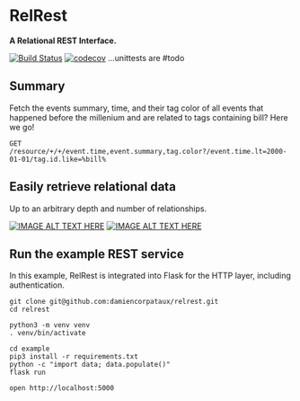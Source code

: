 RelRest
=

**A Relational REST Interface.**

[![Build Status](https://travis-ci.org/damiencorpataux/relrest.svg?branch=master)](https://travis-ci.org/damiencorpataux/relrest?branch=master)
[![codecov](https://codecov.io/gh/damiencorpataux/relrest/graph/badge.svg)](https://codecov.io/gh/damiencorpataux/relrest)
...unittests are #todo


Summary
-
Fetch the events summary, time, and their tag color
of all events that happened before the millenium and are related to tags containing bill?
Here we go!
```
GET /resource/+/+/event.time,event.summary,tag.color?/event.time.lt=2000-01-01/tag.id.like=%bill%
```

Easily retrieve relational data
-
Up to an arbitrary depth and number of relationships. 

[![IMAGE ALT TEXT HERE](https://img.youtube.com/vi/ZPpMVd1nL-U/0.jpg)](https://www.youtube.com/watch?v=ZPpMVd1nL-U)
[![IMAGE ALT TEXT HERE](https://img.youtube.com/vi/AdiE3PbqxF4/0.jpg)](https://www.youtube.com/watch?v=AdiE3PbqxF4)


Run the example REST service
-
In this example, RelRest is integrated into Flask for the HTTP layer, including authentication. 
```
git clone git@github.com:damiencorpataux/relrest.git
cd relrest

python3 -m venv venv
. venv/bin/activate

cd example
pip3 install -r requirements.txt
python -c "import data; data.populate()"
flask run

open http://localhost:5000
```
